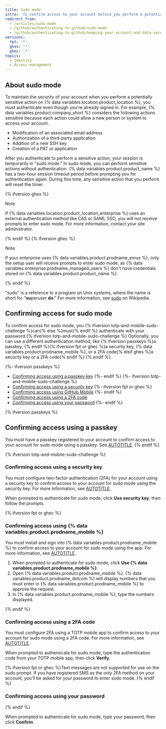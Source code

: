 ```yaml
---
title: Sudo mode
intro: 'To confirm access to your account before you perform a potentially sensitive action, {% data variables.location.product_location %} prompts for authentication.'
redirect_from:
  - /articles/sudo-mode
  - /github/authenticating-to-github/sudo-mode
  - /github/authenticating-to-github/keeping-your-account-and-data-secure/sudo-mode
versions:
  fpt: '*'
  ghes: '*'
  ghec: '*'
topics:
  - Identity
  - Access management
---
```


## About sudo mode

To maintain the security of your account when you perform a potentially sensitive action on {% data variables.location.product_location %}, you must authenticate even though you're already signed in. For example, {% data variables.product.company_short %} considers the following actions sensitive because each action could allow a new person or system to access your account.

* Modification of an associated email address
* Authorization of a third-party application
* Addition of a new SSH key
* Creation of a PAT or application

After you authenticate to perform a sensitive action, your session is temporarily in "sudo mode." In sudo mode, you can perform sensitive actions without authentication. {% data variables.product.product_name %} has a two-hour session timeout period before prompting you for authentication again. During this time, any sensitive action that you perform will reset the timer.

{% ifversion ghes %}

> [!NOTE]
> If {% data variables.location.product_location_enterprise %} uses an external authentication method like CAS or SAML SSO, you will not receive prompts to enter sudo mode. For more information, contact your site administrator.

{% endif %}
{% ifversion ghec %}

> [!NOTE]
> If your enterprise uses {% data variables.product.prodname_emus %}, only the setup user will receive prompts to enter sudo mode, as {% data variables.enterprise.prodname_managed_users %} don't have credentials stored on {% data variables.product.product_name %}.

{% endif %}

"sudo" is a reference to a program on Unix systems, where the name is short for "**su**peruser **do**." For more information, see [sudo](https://wikipedia.org/wiki/Sudo) on Wikipedia.

## Confirming access for sudo mode

To confirm access for sudo mode, you {% ifversion totp-and-mobile-sudo-challenge %}can{% else %}must{% endif %} authenticate with your password.{% ifversion totp-and-mobile-sudo-challenge %} Optionally, you can use a different authentication method, like {% ifversion passkeys %}a passkey, {% endif %}{% ifversion fpt or ghec %}a security key, {% data variables.product.prodname_mobile %}, or a 2FA code{% elsif ghes %}a security key or a 2FA code{% endif %}.{% endif %}

{%- ifversion passkeys %}
* [Confirming access using a passkey key](#confirming-access-using-a-passkey)
{%- endif %}
{%- ifversion totp-and-mobile-sudo-challenge %}
* [Confirming access using a security key](#confirming-access-using-a-security-key)
{%- ifversion fpt or ghec %}
* [Confirming access using GitHub Mobile](#confirming-access-using-github-mobile)
{%- endif %}
* [Confirming access using a 2FA code](#confirming-access-using-a-2fa-code)
* [Confirming access using your password](#confirming-access-using-your-password)
{%- endif %}

{% ifversion passkeys %}

## Confirming access using a passkey

You must have a passkey registered to your account to confirm access to your account for sudo mode using a passkey. See [AUTOTITLE](/authentication/authenticating-with-a-passkey/about-passkeys).
{% endif %}

{% ifversion totp-and-mobile-sudo-challenge %}

### Confirming access using a security key

You must configure two-factor authentication (2FA) for your account using a security key to confirm access to your account for sudo mode using the security key. For more information, see [AUTOTITLE](/authentication/securing-your-account-with-two-factor-authentication-2fa/configuring-two-factor-authentication#configuring-two-factor-authentication-using-a-security-key).

When prompted to authenticate for sudo mode, click **Use security key**, then follow the prompts.

{% ifversion fpt or ghec %}

### Confirming access using {% data variables.product.prodname_mobile %}

You must install and sign into {% data variables.product.prodname_mobile %} to confirm access to your account for sudo mode using the app. For more information, see [AUTOTITLE](/get-started/using-github/github-mobile).

1. When prompted to authenticate for sudo mode, click **Use {% data variables.product.prodname_mobile %}**.
1. Open {% data variables.product.prodname_mobile %}. {% data variables.product.prodname_dotcom %} will display numbers that you must enter in {% data variables.product.prodname_mobile %} to approve the request.
1. In {% data variables.product.prodname_mobile %}, type the numbers displayed.

{% endif %}

### Confirming access using a 2FA code

You must configure 2FA using a TOTP mobile app to confirm access to your account for sudo mode using a 2FA code. For more information, see [AUTOTITLE](/authentication/securing-your-account-with-two-factor-authentication-2fa/configuring-two-factor-authentication).

When prompted to authenticate for sudo mode, type the authentication code from your TOTP mobile app, then click **Verify**.

{% ifversion fpt or ghec %}Text messages are not supported for use on the sudo prompt. If you have registered SMS as the only 2FA method on your account, you'll be asked for your password to enter sudo mode.
{% endif %}

### Confirming access using your password

{% endif %}

When prompted to authenticate for sudo mode, type your password, then click **Confirm**.
